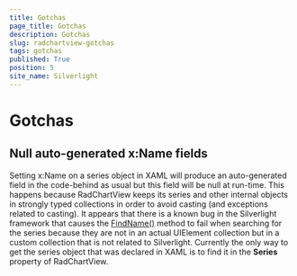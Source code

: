 ```yaml
---
title: Gotchas
page_title: Gotchas
description: Gotchas
slug: radchartview-gotchas
tags: gotchas
published: True
position: 5
site_name: Silverlight
---
```


# Gotchas

## Null auto-generated x:Name fields

Setting x:Name on a series object in XAML will produce an auto-generated field in the code-behind as usual but this field will be null at run-time. This happens because RadChartView keeps its series and other internal objects in strongly typed collections in order to avoid casting (and exceptions related to casting). It appears that there is a known bug in the Silverlight framework that causes the [FindName()](http://msdn.microsoft.com/en-us/library/system.windows.frameworkelement.findname(v=VS.95).aspx) method to fail when searching for the series because they are not in an actual UIElement collection but in a custom collection that is not related to Silverlight. Currently the only way to get the series object that was declared in XAML is to find it in the __Series__ property of RadChartView.


